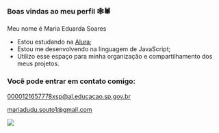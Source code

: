 ### Boas vindas ao meu perfil 🕸️🕷️

Meu nome é Maria Eduarda Soares

* Estou estudando na [Alura](https://www.alura.com.br/);
* Estou me desenvolvendo na linguagem de JavaScript;
* Utilizo esse espaço para minha organização e compartilhamento dos meus projetos.

### Você pode entrar em contato comigo:

0000121657778xsp@al.educacao.sp.gov.br

mariadudu.souto1@gmail.com

![](https://media1.tenor.com/m/EnRojaH2AH4AAAAd/confused-meme.gif)
